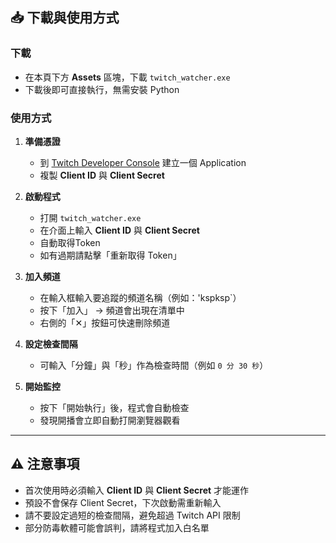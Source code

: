 ## 📥 下載與使用方式

### 下載
- 在本頁下方 **Assets** 區塊，下載 `twitch_watcher.exe`  
- 下載後即可直接執行，無需安裝 Python  

### 使用方式
1. **準備憑證**  
   - 到 [Twitch Developer Console](https://dev.twitch.tv/console/apps) 建立一個 Application  
   - 複製 **Client ID** 與 **Client Secret**  

2. **啟動程式**  
   - 打開 `twitch_watcher.exe`  
   - 在介面上輸入 **Client ID** 與 **Client Secret**  
   - 自動取得Token
   - 如有過期請點擊「重新取得 Token」  

4. **加入頻道**  
   - 在輸入框輸入要追蹤的頻道名稱（例如：'kspksp`）  
   - 按下「加入」 → 頻道會出現在清單中  
   - 右側的「✕」按鈕可快速刪除頻道  

5. **設定檢查間隔**  
   - 可輸入「分鐘」與「秒」作為檢查時間（例如 `0 分 30 秒`）  

6. **開始監控**  
   - 按下「開始執行」後，程式會自動檢查  
   - 發現開播會立即自動打開瀏覽器觀看  

---

## ⚠ 注意事項
- 首次使用時必須輸入 **Client ID** 與 **Client Secret** 才能運作  
- 預設不會保存 Client Secret，下次啟動需重新輸入  
- 請不要設定過短的檢查間隔，避免超過 Twitch API 限制  
- 部分防毒軟體可能會誤判，請將程式加入白名單  
